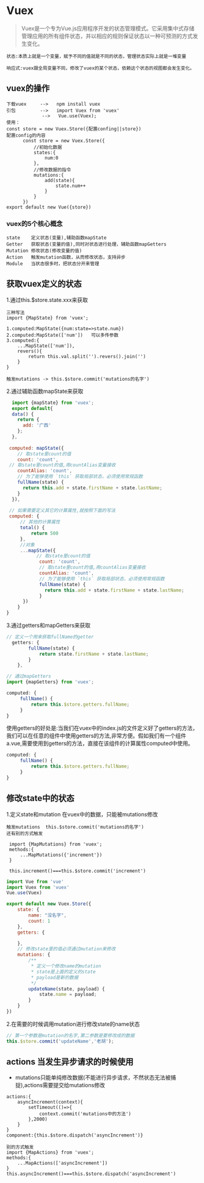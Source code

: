 # Vuex
>Vuex是一个专为Vue.js应用程序开发的状态管理模式。它采用集中式存储管理应用的所有组件状态，并以相应的规则保证状态以一种可预测的方式发生变化。
```
状态:本质上就是一个变量，赋予不同的值就是不同的状态，管理状态实际上就是一堆变量

响应式:vuex跟全局变量不同，修改了vuex的某个状态，依赖这个状态的视图都会发生变化。
```
## vuex的操作
```
下载vuex     -->   npm install vuex
引包         -->   import Vuex from 'vuex'
             -->   Vue.use(Vuex);
使用：
const store = new Vuex.Store({配置confing||store})
配置config的内容
      const store = new Vuex.Store({
          //初始化数据
          states:{
              num:0
          },
          //修改数据的指令
          mutations:{
              add(state){
                  state.num++
              }
          }
      })
export default new Vue({store})
```
### vuex的5个核心概念
```
state    定义状态(变量),辅助函数mapState
Getter   获取状态(变量的值),同时对状态进行处理，辅助函数mapGetters
Mutation 修改状态(修改变量的值)
Action   触发mutation函数，从而修改状态，支持异步
Module   当状态很多时，把状态分开来管理 
```
## 获取vuex定义的状态
1.通过this.$store.state.xxx来获取
```
三种写法
import {MapState} from 'vuex';

1.computed:MapState({num:state=>state.num})
2.computed:MapState(['num'])   可以多传参数
3.computed:{
    ...MapState(['num']),
    revers(){
        return this.val.split('').revers().join('')
    }
}

触发mutations -> this.$store.commit('mutations的名字')
```
2.通过辅助函数mapState来获取
```js
  import {mapState} from 'vuex';
  export default{
  data() {
    return {
      add: '广西'
    };
  },
 
 computed: mapState({
    // 取state里count的值
    count: 'count',
 // 取state里count的值,用countAlias变量接收
    countAlias: 'count',
    // 为了能够使用 `this` 获取局部状态，必须使用常规函数
    fullName(state) {
      return this.add + state.firstName + state.lastName;
    }
  }),
  
 // 如果需要定义其它的计算属性,就按照下面的写法
 computed: {
     // 其他的计算属性
     total() {
         return 500
     },
     //对象
     ...mapState({
           // 取state里count的值
            count: 'count',
            // 取state里count的值,用countAlias变量接收
            countAlias: 'count',
            // 为了能够使用 `this` 获取局部状态，必须使用常规函数
            fullName(state) {
              return this.add + state.firstName + state.lastName;
            }
      })
    }
}
```
3.通过getters和mapGetters来获取
```js
// 定义一个用来获取fullName的getter
  getters: {
        fullName(state) {
            return state.firstName + state.lastName;
        }
    },

// 通过mapGetters
import {mapGetters} from 'vuex';

computed: {
     fullName() {
         return this.$store.getters.fullName;
     }
}
```

使用getters的好处是:当我们在vuex中的index.js的文件定义好了getters的方法，我们可以在任意的组件中使用getters的方法,非常方便。假如我们有一个组件a.vue,需要使用到getters的方法，直接在该组件的计算属性computed中使用。
```js
computed: {
     fullName() {
         return this.$store.getters.fullName;
     }
}
```
## 修改state中的状态
1.定义state和mutation
在vuex中的数据，只能被mutations修改
```
触发mutations  this.$store.commit('mutations的名字')
还有别的方式触发

 import {MapMutations} from 'vuex';
 methods:{
     ...MapMutations({'increment'})
 }

 this.increment()===this.$store.commit('increment')
```
```js
import Vue from 'vue'
import Vuex from 'vuex'
Vue.use(Vuex)

export default new Vuex.Store({
    state: {
        name: "没名字",
        count: 1
    },
    getters: {

    },
    // 修改state里的值必须通过mutation来修改
    mutations: {
        /**
         * 定义一个修改name的mutation
         * state是上面的定义的state
         * payload是新的数据
         */
        updateName(state, payload) {
            state.name = payload;
        }
    }
})
```
2.在需要的时候调用mutation进行修改state的name状态
```js
// 第一个参数是mutation的名字,第二参数是要修改成的数据
this.$store.commit('updateName','老胡');
```
## actions 当发生异步请求的时候使用 
- mutations只能单纯修改数据(不能进行异步请求，不然状态无法被捕捉),actions需要提交给mutations修改
```
actions:{
    asyncIncrement(context){
        setTimeout(()=>{
            context.commit('mutations中的方法')
        },2000)
    }
}
component:{this.$store.dispatch('asyncIncrement')}
```
```
别的方式触发
import {MapActions} from 'vuex';
methods:{
    ...MapActions(['asyncIncrement'])
}
this.asyncIncrement()===this.$store.dispatch('asyncIncrement')
```
